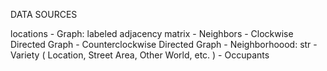 
DATA SOURCES

locations
    - Graph:  labeled adjacency matrix
        - Neighbors
        - Clockwise Directed Graph
        - Counterclockwise Directed Graph
    - Neighborhoood: str
    - Variety ( Location, Street Area, Other World, etc. )
    - Occupants